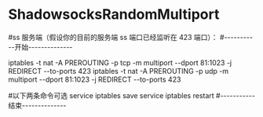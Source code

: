 # ShadowsocksRandomMultiport

#ss 服务端（假设你的目前的服务端 ss 端口已经监听在 423 端口）：
#-----------开始--------------

iptables -t nat -A PREROUTING -p tcp -m multiport --dport 81:1023 -j REDIRECT --to-ports 423
iptables -t nat -A PREROUTING -p udp -m multiport --dport 81:1023 -j REDIRECT --to-ports 423

#以下两条命令可选
service iptables save
service iptables restart
#-----------结束--------------
